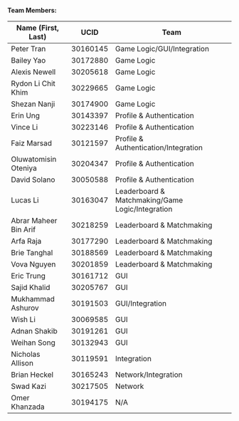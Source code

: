 **Team Members:**

|**Name (First, Last)** |**UCID**  | **Team**                                         |    
| ----------------------|----------|--------------------------------------------------|
| Peter Tran            | 30160145 | Game Logic/GUI/Integration                       |   
| Bailey Yao            | 30172880 | Game Logic                                       |  
| Alexis Newell         | 30205618 | Game Logic                                       |  
| Rydon Li Chit Khim    | 30229665 | Game Logic                                       |      
| Shezan Nanji          | 30174900 | Game Logic                                       |  
| Erin Ung              | 30143397 | Profile & Authentication                         |
| Vince Li              | 30223146 | Profile & Authentication                         | 
| Faiz Marsad           | 30121597 | Profile & Authentication/Integration             |
| Oluwatomisin Oteniya  | 30204347 | Profile & Authentication                         |
| David Solano          | 30050588 | Profile & Authentication                         | 
| Lucas Li              | 30163047 | Leaderboard & Matchmaking/Game Logic/Integration |
| Abrar Maheer Bin Arif | 30218259 | Leaderboard & Matchmaking                        |
| Arfa Raja             | 30177290 | Leaderboard & Matchmaking                        |
| Brie Tanghal          | 30188569 | Leaderboard & Matchmaking                        |
| Vova Nguyen           | 30201859 | Leaderboard & Matchmaking                        |
| Eric Trung            | 30161712 | GUI                       |
| Sajid Khalid          | 30205767 | GUI                                              |
| Mukhammad Ashurov     | 30191503 | GUI/Integration                                  |
| Wish Li               | 30069585 | GUI                                              |
| Adnan Shakib          | 30191261 | GUI                                              |
| Weihan Song           | 30132943 | GUI                                              |
| Nicholas Allison      | 30119591 | Integration                                      |
| Brian Heckel          | 30165243 | Network/Integration                              |
| Swad Kazi             | 30217505 | Network                                          |
| Omer Khanzada         | 30194175 | N/A                                              |
